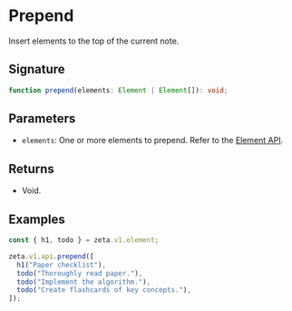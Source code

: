 # Prepend

Insert elements to the top of the current note.

## Signature

```TypeScript
function prepend(elements: Element | Element[]): void;
```

## Parameters

- `elements`: One or more elements to prepend. Refer to the [Element API](/guide/zeta-api/element-api/overview).

## Returns

- Void.

## Examples

```TypeScript
const { h1, todo } = zeta.v1.element;

zeta.v1.api.prepend([
  h1("Paper checklist"),
  todo("Thoroughly read paper."),
  todo("Implement the algorithm."),
  todo("Create flashcards of key concepts."),
]);
```
